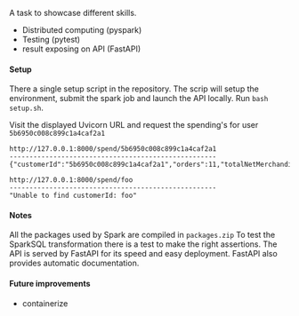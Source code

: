 A task to showcase different skills. 
- Distributed computing (pyspark)
- Testing (pytest)
- result exposing on API (FastAPI)

#### Setup

There a single setup script in the repository. 
The scrip will setup the environment, submit the spark job and launch the API locally.
Run `bash setup.sh`.


Visit the displayed Uvicorn URL and request the spending's for user `5b6950c008c899c1a4caf2a1` 
```
http://127.0.0.1:8000/spend/5b6950c008c899c1a4caf2a1
----------------------------------------------------
{"customerId":"5b6950c008c899c1a4caf2a1","orders":11,"totalNetMerchandiseValueEur":88.11}
```
```
http://127.0.0.1:8000/spend/foo
----------------------------------------------------
"Unable to find customerId: foo"
```
#### Notes
All the packages used by Spark are compiled in `packages.zip`
To test the SparkSQL transformation there is a test to make the right assertions.
The API is served by FastAPI for its speed and easy deployment. FastAPI also provides automatic documentation.

#### Future improvements
- containerize 
